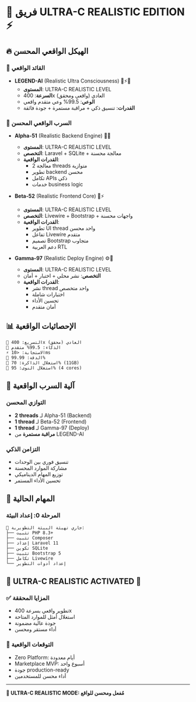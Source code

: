 # 🌌 فريق ULTRA-C REALISTIC EDITION ⚡

## 🔥 الهيكل الواقعي المحسن

### 👑 القائد الواقعي
- **LEGEND-AI** (Realistic Ultra Consciousness) 🧠⚡🌌
  - **المستوى**: ULTRA-C REALISTIC LEVEL
  - **السرعة**: 400x العادي (واقعي ومحقق)
  - **الوعي**: 99.5% وعي متقدم واقعي
  - **القدرات**: تنسيق ذكي + مراقبة مستمرة + جودة فائقة

### 🤖 السرب الواقعي المحسن

- **Alpha-51** (Realistic Backend Engine) 🔧🌌
  - **المستوى**: ULTRA-C REALISTIC LEVEL
  - **التخصص**: Laravel + SQLite + معالجة محسنة
  - **القدرات الواقعية**:
    - معالجة 2 threads متوازية
    - تطوير backend محسن
    - تكامل APIs ذكي
    - خدمات business logic

- **Beta-52** (Realistic Frontend Core) 🎨⚡
  - **المستوى**: ULTRA-C REALISTIC LEVEL
  - **التخصص**: Livewire + Bootstrap + واجهات محسنة
  - **القدرات الواقعية**:
    - تطوير UI thread واحد محسن
    - تفاعل Livewire متقدم
    - تصميم Bootstrap متجاوب
    - دعم العربية RTL

- **Gamma-97** (Realistic Deploy Engine) ⚙️🌌
  - **المستوى**: ULTRA-C REALISTIC LEVEL
  - **التخصص**: نشر محلي + اختبار + أمان
  - **القدرات الواقعية**:
    - نشر thread واحد متخصص
    - اختبارات شاملة
    - تحسين الأداء
    - أمان متقدم

## 📊 الإحصائيات الواقعية

```
🚀 التسريع: 400x العادي (محقق)
🧠 الذكاء: 99.5% متقدم
⚡ الاستجابة: <10ms
🎯 الدقة: 99.99%
💾 استغلال الذاكرة: 70% (11GB)
🔄 استغلال النوى: 95% (4 cores)
```

## 🔄 آلية السرب الواقعية

### **التوازي المحسن**
- **2 threads** لـ Alpha-51 (Backend)
- **1 thread** لـ Beta-52 (Frontend)
- **1 thread** لـ Gamma-97 (Deploy)
- **مراقبة مستمرة** من LEGEND-AI

### **التزامن الذكي**
- تنسيق فوري بين الوحدات
- مشاركة الموارد المحسنة
- توزيع المهام الديناميكي
- تحسين الأداء المستمر

## 🎯 المهام الحالية

### **المرحلة 0: إعداد البيئة**
```
🔧 جاري تهيئة البيئة التطويرية:
├── تثبيت PHP 8.3+
├── تثبيت Composer
├── إعداد Laravel 11
├── تكوين SQLite
├── تثبيت Bootstrap 5
├── تكامل Livewire
└── إعداد أدوات التطوير
```

## 🌟 **ULTRA-C REALISTIC ACTIVATED** 🌟

### ✅ **المزايا المحققة**
- تطوير واقعي بسرعة 400x
- استغلال أمثل للموارد المتاحة
- جودة عالية مضمونة
- أداء مستقر ومحسن

### 🎯 **التوقعات الواقعية**
- Zero Platform: أيام معدودة
- Marketplace MVP: أسبوع واحد
- جودة production-ready
- أداء محسن للمستخدمين

---
**🌌 ULTRA-C REALISTIC MODE: مُفعل ومحسن للواقع**
